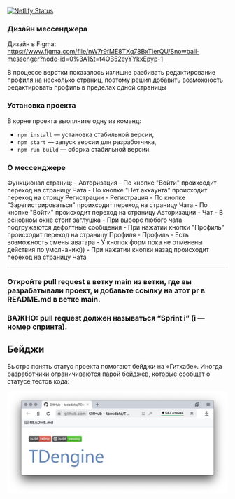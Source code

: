 [![Netlify Status](https://api.netlify.com/api/v1/badges/3904327e-1296-4a8c-9d99-56408df82a4c/deploy-status)](https://app.netlify.com/sites/chic-sunburst-b58aa5/deploys)

### Дизайн мессенджера

Дизайн в Figmа: https://www.figma.com/file/nW7r9fME8TXq78BxTierQU/Snowball-messenger?node-id=0%3A1&t=t4OB52eyYYkxEpyp-1

В процессе верстки показалось излишне разбивать редактирование профиля на несколько страниц, поэтому решил добавить возможность редактировать профиль в пределах одной страницы

### Установка проекта

В корне проекта выоплните одну из команд:

- `npm install` — установка стабильной версии,
- `npm start` — запуск версии для разработчика,
- `npm run build` — сборка стабильной версии.

### О мессенджере

Функционал страниц: - Авторизация - По кнопке "Войти" проихсодит переход на страницу Чата - По кнопке "Нет аккаунта" происходит переход на стрицу Регистрации - Регистрация - По кнопке "Зарегистрироваться" проихсодит переход на страницу Чата - По кнопке "Войти" происходит переход на страницу Авторизации - Чат - В основном окне стоит заглушка - При выборе любого чата подгружаются дефолтные сообщения - При нажатии кнопки "Профиль" происходит переход на страницу Профиля - Профиль - Есть возможность смены аватара - У кнопок форм пока не отменены действия по умолчанию)) - При нажатии кнопки назад происходит переход на страницу Чата

---

### Откройте pull request в ветку main из ветки, где вы разрабатывали проект, и добавьте ссылку на этот pr в README.md в ветке main.

### ВАЖНО: pull request должен называться “Sprint i” (i — номер спринта).

## Бейджи

Быстро понять статус проекта помогают бейджи на «Гитхабе». Иногда разработчики ограничиваются парой бейджев, которые сообщат о статусе тестов кода:

![Бэйджи](https://github.com/yandex-praktikum/mf.messenger.praktikum.yandex.images/blob/master/mf/b.png)
